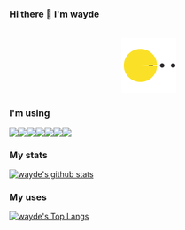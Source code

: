 ### Hi there 👋 I'm wayde

<div align="center">
	<br>
	<img src="https://raw.githubusercontent.com/Aniket965/Aniket965/master/pacman.svg?sanitize=true" width="100" height="100">
</div>

### I'm using 

<div style="display:flex">
<img src="https://img.icons8.com/color/48/000000/javascript.png"/>
<img src="https://img.icons8.com/color/48/000000/vue-js.png"/> 
<img src="https://img.icons8.com/color/48/000000/typescript.png"/>
<img src="https://img.icons8.com/color/45/000000/react-native.png"/>
<img src="https://img.icons8.com/dusk/45/000000/webpack.png"/>
<img src="https://img.icons8.com/fluency/45/000000/node-js.png"/> 
<img 
style="width:45px;height45px"
src="https://camo.githubusercontent.com/61e102d7c605ff91efedb9d7e47c1c4a07cef59d3e1da202fd74f4772122ca4e/68747470733a2f2f766974656a732e6465762f6c6f676f2e737667"/> 
</div>

### My stats  
[![wayde's github stats](https://github-readme-stats.vercel.app/api?username=weihuayao&&theme=cobalt)](https://github.com/anuraghazra/github-readme-stats)


### My uses
[![wayde's Top Langs](https://github-readme-stats.vercel.app/api/top-langs/?username=weihuayao)](https://github.com/ideshun) 